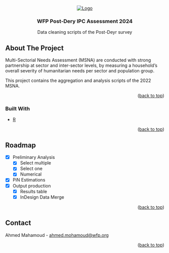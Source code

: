 <div id="top"></div>




<!-- PROJECT LOGO -->
<br />
<div align="center">
  <a href="https://github.com/axmedmaxamuud/WFP_PostDeyr_IPC">
    <img src="https://cdn.wfp.org/guides/ui/v1.0.0/assets/logos/standard/en/wfp-logo-standard-blue-en.png" alt="Logo">
  </a>

<h3 align="center">WFP Post-Dery IPC Assessment 2024</h3>

  <p align="center">
    Data cleaning scripts of the Post-Deyr survey 
  </p>
</div>


<!-- ABOUT THE PROJECT -->
## About The Project

Multi-Sectorial Needs Assessment (MSNA) are conducted with strong partnership at sector and inter-sector levels, by measuring a household’s overall severity of humanitarian needs per sector and population group. 


This project contains the aggregation and analysis scripts of the 2022 MSNA. 

<p align="right">(<a href="#top">back to top</a>)</p>


### Built With

* [R](https://www.r-project.org/)

<p align="right">(<a href="#top">back to top</a>)</p>


<!-- ROADMAP -->
## Roadmap

- [x] Preliminary Analysis
    - [x] Select multiple
    - [x] Select one
    - [x] Numerical
- [x] PiN Estimations
- [x] Output production
    - [x] Results table
    - [x] InDesign Data Merge

<p align="right">(<a href="#top">back to top</a>)</p>


<!-- CONTACT -->
## Contact

Ahmed Mahamoud - ahmed.mohamoud@wfp.org


<p align="right">(<a href="#top">back to top</a>)</p>
